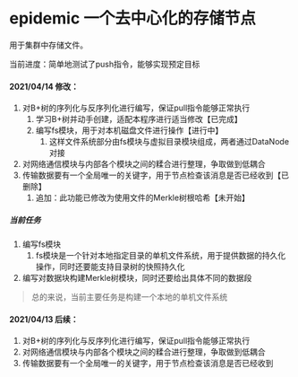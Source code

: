 # epidemic 一个去中心化的存储节点
用于集群中存储文件。

当前进度：简单地测试了push指令，能够实现预定目标

#### 2021/04/14 修改：
1. 对B+树的序列化与反序列化进行编写，保证pull指令能够正常执行
    1. 学习B+树并动手创建，适配本程序进行适当修改【已完成】
    2. 编写fs模块，用于对本机磁盘文件进行操作【进行中】
        1. 这样文件系统部分由fs模块与虚拟目录模块组成，两者通过DataNode对接
2. 对网络通信模块与内部各个模块之间的糅合进行整理，争取做到低耦合
3. 传输数据要有一个全局唯一的关键字，用于节点检查该消息是否已经收到【已删除】
    1. 追加：此功能已修改为使用文件的Merkle树根哈希【未开始】

##### 当前任务
1. 编写fs模块
    1. fs模块是一个针对本地指定目录的单机文件系统，用于提供数据的持久化操作，同时还要能支持目录树的快照持久化
2. 编写对数据块构建Merkle树模块，同时还要给出具体不同的数据段
> 总的来说，当前主要任务是构建一个本地的单机文件系统


#### 2021/04/13 后续：
1. 对B+树的序列化与反序列化进行编写，保证pull指令能够正常执行
2. 对网络通信模块与内部各个模块之间的糅合进行整理，争取做到低耦合
3. 传输数据要有一个全局唯一的关键字，用于节点检查该消息是否已经收到
